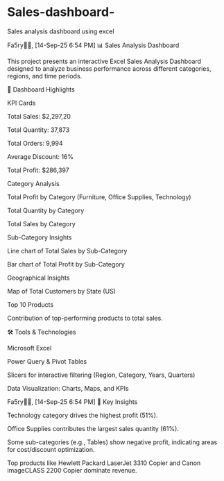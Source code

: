 # Sales-dashboard-
Sales analysis dashboard using excel

Fa5ry🥺🥰, [14-Sep-25 6:54 PM]
📊 Sales Analysis Dashboard

This project presents an interactive Excel Sales Analysis Dashboard designed to analyze business performance across different categories, regions, and time periods.

🚀 Dashboard Highlights

KPI Cards

Total Sales: $2,297,20

Total Quantity: 37,873

Total Orders: 9,994

Average Discount: 16%

Total Profit: $286,397

Category Analysis

Total Profit by Category (Furniture, Office Supplies, Technology)

Total Quantity by Category

Total Sales by Category

Sub-Category Insights

Line chart of Total Sales by Sub-Category

Bar chart of Total Profit by Sub-Category

Geographical Insights

Map of Total Customers by State (US)

Top 10 Products

Contribution of top-performing products to total sales.

🛠️ Tools & Technologies

Microsoft Excel

Power Query & Pivot Tables

Slicers for interactive filtering (Region, Category, Years, Quarters)

Data Visualization: Charts, Maps, and KPIs

Fa5ry🥺🥰, [14-Sep-25 6:54 PM]
🎯 Key Insights

Technology category drives the highest profit (51%).

Office Supplies contributes the largest sales quantity (61%).

Some sub-categories (e.g., Tables) show negative profit, indicating areas for cost/discount optimization.

Top products like Hewlett Packard LaserJet 3310 Copier and Canon imageCLASS 2200 Copier dominate revenue.
